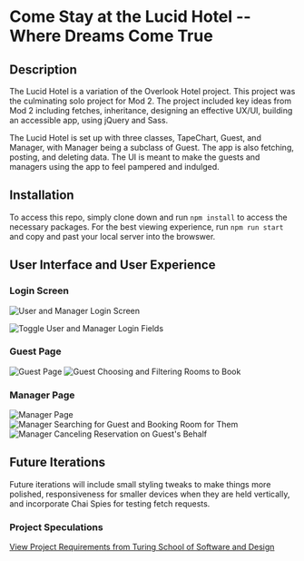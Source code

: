 # Come Stay at the Lucid Hotel -- Where Dreams Come True

## Description

The Lucid Hotel is a variation of the Overlook Hotel project.  This project was the culminating solo project for Mod 2.  The project included key ideas from Mod 2 including fetches, inheritance, designing an effective UX/UI, building an accessible app, using jQuery and Sass.

The Lucid Hotel is set up with three classes, TapeChart, Guest, and Manager, with Manager being a subclass of Guest.  The app is also fetching, posting, and deleting data.  The UI is meant to make the guests and managers using the app to feel pampered and indulged.

## Installation

To access this repo, simply clone down and run `npm install` to access the necessary packages.  For the best viewing experience, run `npm run start` and copy and past your local server into the browswer.

## User Interface and User Experience
### Login Screen
![User and Manager Login Screen](https://imgur.com/vTYygfV.png)

![Toggle User and Manager Login Fields](https://imgur.com/DBXWw4k.gif)

### Guest Page
![Guest Page](https://imgur.com/qFq4TfE.png)
![Guest Choosing and Filtering Rooms to Book](https://imgur.com/GqztMO7.gif)

### Manager Page
![Manager Page](https://imgur.com/wPe9Tn6.png)
![Manager Searching for Guest and Booking Room for Them](https://imgur.com/Ie8D8F0.gif)
![Manager Canceling Reservation on Guest's Behalf](https://imgur.com/7V7O4Yf.gif)

## Future Iterations 
Future iterations will include small styling tweaks to make things more polished, responsiveness for smaller devices when they are held vertically, and incorporate Chai Spies for testing fetch requests.

### Project Speculations
[View Project Requirements from Turing School of Software and Design](https://frontend.turing.io/projects/overlook.html)
